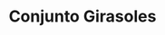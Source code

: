 ---
title: Conjunto Girasoles
date: 
draft: false

# descripcion
description : Conjunto de plata 925 y microcubics súper delicados. Incluye cadena, dije, anillos y aros. Largo de la cadena a elección en 40, 45 o 50cm

materials: Plata 1056

color: 

dimensions: 17mm diámetro

code: 06-26-1730

type: "Conjuntos"

categories: []

price: $13.520,00

price_eftvo: $11.490,00

# Images
# first image will be shown in the product page
images:
  # - image: "images/path_to_image"
  # La ubicacion de las imagenes es imagenes/Conjuntos/Conjuntos.Cadena y Dije/06-26-1730-conjunto-girasoles

---
